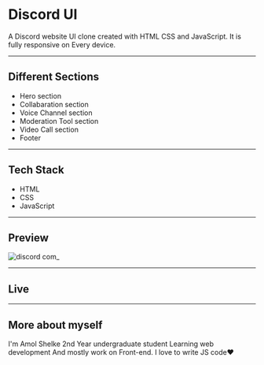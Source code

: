 # Discord UI

A Discord website UI clone created with HTML CSS and JavaScript. It is fully responsive on Every device.

<hr/>

## Different Sections

- Hero section
- Collabaration section
- Voice Channel section
- Moderation Tool section
- Video Call section
- Footer

<hr/>

## Tech Stack

- HTML
- CSS
- JavaScript

<hr/>

## Preview
![discord com_](https://user-images.githubusercontent.com/95171638/217620487-8f9179f8-a302-4838-b7d1-c4ed28af0d10.png)

<hr/>

## Live

<hr/>

## More about myself

I'm Amol Shelke 2nd Year undergraduate student Learning web development
And mostly work on Front-end. I love to write JS code❤️
